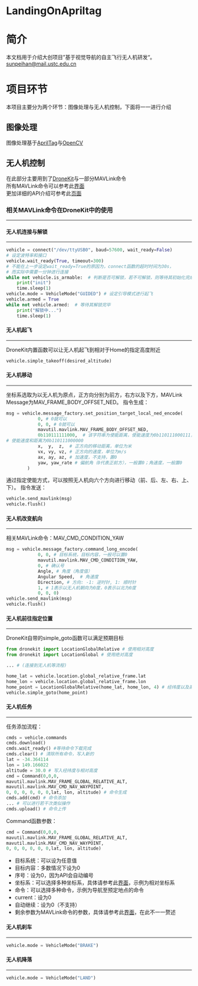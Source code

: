 # LandingOnApriltag
# 简介

本文档用于介绍大创项目”基于视觉导航的自主飞行无人机研发“。
sunpeihan@mail.ustc.edu.cn

# 项目环节

本项目主要分为两个环节：图像处理与无人机控制，下面将一一进行介绍

## 图像处理

图像处理基于[AprilTag](https://april.eecs.umich.edu/software/apriltag.html)与[OpenCV](https://opencv.org)

## 无人机控制

在此部分主要用到了[DroneKit](http://dronekit.io)与一部分MAVLink命令   
所有MAVLink命令可以参考此[界面](https://mavlink.io/zh/messages/common.html)   
更加详细的API介绍可参考此[页面](https://dronekit-python.readthedocs.io/en/latest/automodule.html)   

### 相关MAVLink命令在DroneKit中的使用

---

#### 无人机连接与解锁

---

```python
vehicle = connect("/dev/ttyUSB0", baud=57600, wait_ready=False) 
# 设定波特率和接口
vehicle.wait_ready(True, timeout=300) 
# 不能在上一步设定wait_ready=True的原因为，connect函数的超时时间为30s，
# 而实际中需要一分钟进行连接
while not vehicle.is_armable:  # 判断是否可解锁，若不可解锁，则等待其初始化完成
    print("init")
    time.sleep(1)
vehicle.mode = VehicleMode("GUIDED") # 设定引导模式进行起飞
vehicle.armed = True
while not vehicle.armed:  # 等待其解锁完毕
    print("解锁中...")
    time.sleep(1)
```

#### 无人机起飞

---

DroneKit内置函数可以让无人机起飞到相对于Home的指定高度附近

```python
vehicle.simple_takeoff(desired_altitude)
```

#### 无人机移动

---

坐标系选取为以无人机为原点，正方向分别为前方，右方以及下方，MAVLink Message为MAV_FRAME_BODY_OFFSET_NED。
指令生成：

```python
msg = vehicle.message_factory.set_position_target_local_ned_encode(
            0, # 0就可以
            0, 0, # 0就可以
            mavutil.mavlink.MAV_FRAME_BODY_OFFSET_NED,
            0b110111111000,  # 该字符串为使能距离，使能速度为0b110111000111，
# 使能速度和距离为0b110111000000
            x,  y,  z,  # 正方向的移动距离，单位为米
            vx, vy, vz, # 正方向的速度，单位为m/s
            ax, ay, az, # 加速度，不支持，置0
            yaw, yaw_rate # 偏航角（0代表正前方），一般置0；角速度，一般置0
        )
```

通过指定使能方式，可以按照无人机向六个方向进行移动（前、后、左、右、上、下）。
指令发送：

```python
vehicle.send_mavlink(msg)
vehicle.flush()
```

#### 无人机改变航向

---

相关MAVLink命令：MAV_CMD_CONDITION_YAW

```python
msg = vehicle.message_factory.command_long_encode(
            0, 0, # 目标系统，目标内容，一般可以置0
            mavutil.mavlink.MAV_CMD_CONDITION_YAW,
            0, # 确认号
            Angle, # 角度（角度值）
            Angular Speed,  # 角速度
            Direction, # 方向: -1: 逆时针, 1: 顺时针
            1, # 1表示以无人机朝向为0度，0表示以北为0度
            0, 0, 0)
vehicle.send_mavlink(msg)
vehicle.flush()
```

#### 无人机前往指定位置

---

DroneKit自带的simple_goto函数可以满足预期目标

```python
from dronekit import LocationGlobalRelative # 使用相对高度
from dronekit import LocationGlobal # 使用绝对高度

... # (连接到无人机等流程)

home_lat = vehicle.location.global_relative_frame.lat
home_lon = vehicle.location.global_relative_frame.lon
home_point = LocationGlobalRelative(home_lat, home_lon, 4) # 经纬度以及高度
vehicle.simple_goto(home_point)
```

#### 无人机任务

---

任务添加流程：

```python
cmds = vehicle.commands
cmds.download()
cmds.wait_ready() #等待命令下载完成
cmds.clear() # 清除所有命令，写入新的
lat = -34.364114
lon = 149.166022
altitude = 30.0 # 写入经纬度与相对高度
cmd = Command(0,0,0,
mavutil.mavlink.MAV_FRAME_GLOBAL_RELATIVE_ALT,
mavutil.mavlink.MAV_CMD_NAV_WAYPOINT,
0, 0, 0, 0, 0, 0,lat, lon, altitude) # 命令生成
cmds.add(cmd) # 命令添加
... # 可以进行若干次类似操作
cmds.upload() # 命令上传
```

Command函数参数：

```python
cmd = Command(0,0,0,
mavutil.mavlink.MAV_FRAME_GLOBAL_RELATIVE_ALT,
mavutil.mavlink.MAV_CMD_NAV_WAYPOINT,
0, 0, 0, 0, 0, 0,lat, lon, altitude)
```

- 目标系统：可以设为任意值
- 目标内容：多数情况下设为0
- 序号：设为0，因为API会自动编号
- 坐标系：可以选择多种坐标系，具体请参考此[界面](https://mavlink.io/zh/messages/common.html)，示例为相对坐标系
- 命令：可以选择多种命令，示例为导航至预定地点的命令
- current：设为0
- 自动继续：设为0（不支持）
- 剩余参数为MAVLink命令的参数，具体请参考此[界面](https://mavlink.io/zh/messages/common.html)，在此不一一赘述

#### 无人机刹车

---

```python
vehicle.mode = VehicleMode("BRAKE")
```

#### 无人机降落

---

```python
vehicle.mode = VehicleMode("LAND")
```

